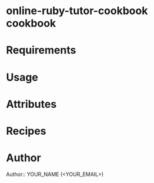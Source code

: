 # online-ruby-tutor-cookbook cookbook

# Requirements

# Usage

# Attributes

# Recipes

# Author

Author:: YOUR_NAME (<YOUR_EMAIL>)
